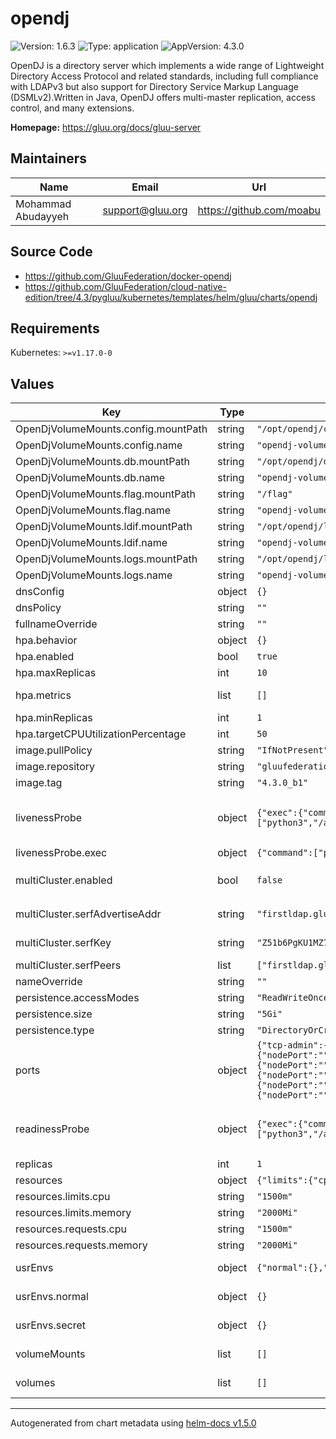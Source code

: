 # opendj

![Version: 1.6.3](https://img.shields.io/badge/Version-1.6.3-informational?style=flat-square) ![Type: application](https://img.shields.io/badge/Type-application-informational?style=flat-square) ![AppVersion: 4.3.0](https://img.shields.io/badge/AppVersion-4.3.0-informational?style=flat-square)

OpenDJ is a directory server which implements a wide range of Lightweight Directory Access Protocol and related standards, including full compliance with LDAPv3 but also support for Directory Service Markup Language (DSMLv2).Written in Java, OpenDJ offers multi-master replication, access control, and many extensions.

**Homepage:** <https://gluu.org/docs/gluu-server>

## Maintainers

| Name | Email | Url |
| ---- | ------ | --- |
| Mohammad Abudayyeh | support@gluu.org | https://github.com/moabu |

## Source Code

* <https://github.com/GluuFederation/docker-opendj>
* <https://github.com/GluuFederation/cloud-native-edition/tree/4.3/pygluu/kubernetes/templates/helm/gluu/charts/opendj>

## Requirements

Kubernetes: `>=v1.17.0-0`

## Values

| Key | Type | Default | Description |
|-----|------|---------|-------------|
| OpenDjVolumeMounts.config.mountPath | string | `"/opt/opendj/config"` |  |
| OpenDjVolumeMounts.config.name | string | `"opendj-volume"` |  |
| OpenDjVolumeMounts.db.mountPath | string | `"/opt/opendj/db"` |  |
| OpenDjVolumeMounts.db.name | string | `"opendj-volume"` |  |
| OpenDjVolumeMounts.flag.mountPath | string | `"/flag"` |  |
| OpenDjVolumeMounts.flag.name | string | `"opendj-volume"` |  |
| OpenDjVolumeMounts.ldif.mountPath | string | `"/opt/opendj/ldif"` |  |
| OpenDjVolumeMounts.ldif.name | string | `"opendj-volume"` |  |
| OpenDjVolumeMounts.logs.mountPath | string | `"/opt/opendj/logs"` |  |
| OpenDjVolumeMounts.logs.name | string | `"opendj-volume"` |  |
| dnsConfig | object | `{}` | Add custom dns config |
| dnsPolicy | string | `""` | Add custom dns policy |
| fullnameOverride | string | `""` |  |
| hpa.behavior | object | `{}` | Scaling Policies |
| hpa.enabled | bool | `true` |  |
| hpa.maxReplicas | int | `10` |  |
| hpa.metrics | list | `[]` | metrics if targetCPUUtilizationPercentage is not set |
| hpa.minReplicas | int | `1` |  |
| hpa.targetCPUUtilizationPercentage | int | `50` |  |
| image.pullPolicy | string | `"IfNotPresent"` | Image pullPolicy to use for deploying. |
| image.repository | string | `"gluufederation/opendj"` | Image  to use for deploying. |
| image.tag | string | `"4.3.0_b1"` | Image  tag to use for deploying. |
| livenessProbe | object | `{"exec":{"command":["python3","/app/scripts/healthcheck.py"]},"failureThreshold":20,"initialDelaySeconds":30,"periodSeconds":30,"timeoutSeconds":5}` | Configure the liveness healthcheck for OpenDJ if needed. https://github.com/GluuFederation/docker-opendj/blob/4.3/scripts/healthcheck.py |
| livenessProbe.exec | object | `{"command":["python3","/app/scripts/healthcheck.py"]}` | Executes the python3 healthcheck. |
| multiCluster.enabled | bool | `false` | Enable OpenDJ multiCluster mode. This flag enables loading keys under `opendj.multiCluster` |
| multiCluster.serfAdvertiseAddr | string | `"firstldap.gluu.org:30946"` | OpenDJ Serf advertise address for the cluster |
| multiCluster.serfKey | string | `"Z51b6PgKU1MZ75NCZOTGGoc0LP2OF3qvF6sjxHyQCYk="` | Serf key. This key will automatically sync across clusters. |
| multiCluster.serfPeers | list | `["firstldap.gluu.org:30946","secondldap.gluu.org:31946"]` | Serf peer addresses. One per cluster. |
| nameOverride | string | `""` |  |
| persistence.accessModes | string | `"ReadWriteOnce"` |  |
| persistence.size | string | `"5Gi"` | OpenDJ volume size |
| persistence.type | string | `"DirectoryOrCreate"` |  |
| ports | object | `{"tcp-admin":{"nodePort":"","port":4444,"protocol":"TCP","targetPort":4444},"tcp-ldap":{"nodePort":"","port":1389,"protocol":"TCP","targetPort":1389},"tcp-ldaps":{"nodePort":"","port":1636,"protocol":"TCP","targetPort":1636},"tcp-repl":{"nodePort":"","port":8989,"protocol":"TCP","targetPort":8989},"tcp-serf":{"nodePort":"","port":7946,"protocol":"TCP","targetPort":7946},"udp-serf":{"nodePort":"","port":7946,"protocol":"UDP","targetPort":7946}}` | servicePorts values used in StatefulSet container |
| readinessProbe | object | `{"exec":{"command":["python3","/app/scripts/healthcheck.py"]},"failureThreshold":20,"initialDelaySeconds":25,"periodSeconds":25,"timeoutSeconds":5}` | Configure the readiness healthcheck for OpenDJ if needed. https://github.com/GluuFederation/docker-opendj/blob/4.3/scripts/healthcheck.py |
| replicas | int | `1` | Service replica number. |
| resources | object | `{"limits":{"cpu":"1500m","memory":"2000Mi"},"requests":{"cpu":"1500m","memory":"2000Mi"}}` | Resource specs. |
| resources.limits.cpu | string | `"1500m"` | CPU limit. |
| resources.limits.memory | string | `"2000Mi"` | Memory limit. |
| resources.requests.cpu | string | `"1500m"` | CPU request. |
| resources.requests.memory | string | `"2000Mi"` | Memory request. |
| usrEnvs | object | `{"normal":{},"secret":{}}` | Add custom normal and secret envs to the service |
| usrEnvs.normal | object | `{}` | Add custom normal envs to the service variable1: value1 |
| usrEnvs.secret | object | `{}` | Add custom secret envs to the service variable1: value1 |
| volumeMounts | list | `[]` | Configure any additional volumesMounts that need to be attached to the containers |
| volumes | list | `[]` | Configure any additional volumes that need to be attached to the pod |

----------------------------------------------
Autogenerated from chart metadata using [helm-docs v1.5.0](https://github.com/norwoodj/helm-docs/releases/v1.5.0)
